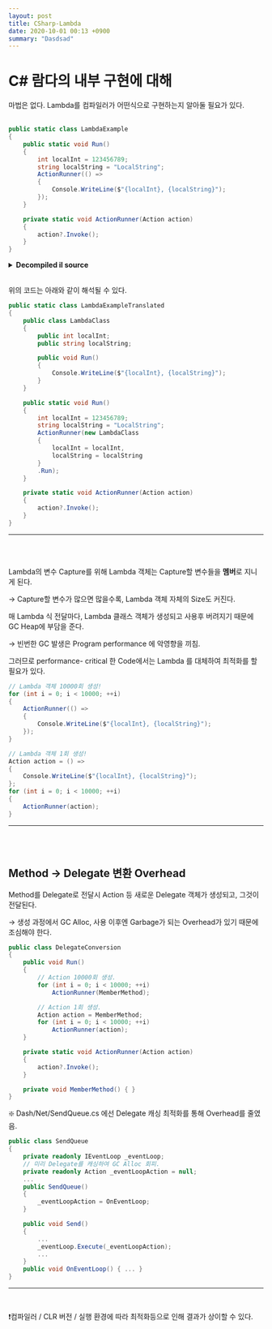 ```yaml
---
layout: post
title: CSharp-Lambda
date: 2020-10-01 00:13 +0900
summary: "Dasdsad"
---
```


# C# 람다의 내부 구현에 대해  


마법은 없다. Lambda를 컴파일러가 어떤식으로 구현하는지 알아둘 필요가 있다.
<br/><br/>

```csharp
public static class LambdaExample
{
    public static void Run()
    {
        int localInt = 123456789;
        string localString = "LocalString";
        ActionRunner(() =>
        {
            Console.WriteLine($"{localInt}, {localString}");
        });
    }

    private static void ActionRunner(Action action)
    {
        action?.Invoke();
    }
}
```

<details>
  
  <summary><b>Decompiled il source</b></summary>
  
<pre>
  <code class="csharp">
    // Type: CSharpExamples.LambdaExample 
    // Assembly: CSharpExamples, Version=1.0.0.0, Culture=neutral, PublicKeyToken=null
    // MVID: B420F7F8-9269-4798-8719-2A8ECDC7FBCA
    // Location: /Users/geunheepark/Projects/private/CSharpExamples/CSharpExamples/bin/Debug/netcoreapp3.1/CSharpExamples.dll
    // Sequence point data from /Users/geunheepark/Projects/private/CSharpExamples/CSharpExamples/bin/Debug/netcoreapp3.1/CSharpExamples.pdb

    .class public abstract sealed auto ansi beforefieldinit
      CSharpExamples.LambdaExample
        extends [System.Runtime]System.Object
    {

      .class nested private sealed auto ansi beforefieldinit
        '<>c__DisplayClass0_0'
          extends [System.Runtime]System.Object
      {
        .custom instance void [System.Runtime]System.Runtime.CompilerServices.CompilerGeneratedAttribute::.ctor()
          = (01 00 00 00 )

        .field public int32 localInt

        .field public string localString

        .method public hidebysig specialname rtspecialname instance void
          .ctor() cil managed
        {
          .maxstack 8

          IL_0000: ldarg.0      // this
          IL_0001: call         instance void [System.Runtime]System.Object::.ctor()
          IL_0006: nop
          IL_0007: ret

        } // end of method '<>c__DisplayClass0_0'::.ctor

        .method assembly hidebysig instance void
          'Runb__0'() cil managed
        {
          .maxstack 8

          // [12 13 - 12 14]
          IL_0000: nop

          // [13 17 - 13 65]
          IL_0001: ldstr        "{0}, {1}"
          IL_0006: ldarg.0      // this
          IL_0007: ldfld        int32 CSharpExamples.LambdaExample/'<>c__DisplayClass0_0'::localInt
          IL_000c: box          [System.Runtime]System.Int32
          IL_0011: ldarg.0      // this
          IL_0012: ldfld        string CSharpExamples.LambdaExample/'<>c__DisplayClass0_0'::localString
          IL_0017: call         string [System.Runtime]System.String::Format(string, object, object)
          IL_001c: call         void [System.Console]System.Console::WriteLine(string)
          IL_0021: nop

          // [14 13 - 14 14]
          IL_0022: ret

        } // end of method '<>c__DisplayClass0_0'::'Runb__0'
      } // end of class '<>c__DisplayClass0_0'

      .method public hidebysig static void
        Run() cil managed
      {
        .maxstack 2
        .locals init (
          [0] class CSharpExamples.LambdaExample/'<>c__DisplayClass0_0' 'CS$<>8__locals0'
        )

        IL_0000: newobj       instance void CSharpExamples.LambdaExample/'<>c__DisplayClass0_0'::.ctor()
        IL_0005: stloc.0      // 'CS$<>8__locals0'

        // [8 9 - 8 10]
        IL_0006: nop

        // [9 13 - 9 38]
        IL_0007: ldloc.0      // 'CS$<>8__locals0'
        IL_0008: ldc.i4       123456789 // 0x075bcd15
        IL_000d: stfld        int32 CSharpExamples.LambdaExample/'<>c__DisplayClass0_0'::localInt

        // [10 13 - 10 48]
        IL_0012: ldloc.0      // 'CS$<>8__locals0'
        IL_0013: ldstr        "LocalString"
        IL_0018: stfld        string CSharpExamples.LambdaExample/'<>c__DisplayClass0_0'::localString

        // [11 13 - 14 16]
        IL_001d: ldloc.0      // 'CS$<>8__locals0'
        IL_001e: ldftn        instance void CSharpExamples.LambdaExample/'<>c__DisplayClass0_0'::'Runb__0'()
        IL_0024: newobj       instance void [System.Runtime]System.Action::.ctor(object, native int)
        IL_0029: call         void CSharpExamples.LambdaExample::ActionRunner(class [System.Runtime]System.Action)
        IL_002e: nop

        // [15 9 - 15 10]
        IL_002f: ret

      } // end of method LambdaExample::Run

      .method private hidebysig static void
        ActionRunner(
          class [System.Runtime]System.Action action
        ) cil managed
      {
        .maxstack 8

        // [18 9 - 18 10]
        IL_0000: nop

        // [19 13 - 19 30]
        IL_0001: ldarg.0      // action
        IL_0002: brtrue.s     IL_0006
        IL_0004: br.s         IL_000d
        IL_0006: ldarg.0      // action
        IL_0007: callvirt     instance void [System.Runtime]System.Action::Invoke()
        IL_000c: nop

        // [20 9 - 20 10]
        IL_000d: ret

      } // end of method LambdaExample::ActionRunner
    } // end of class CSharpExamples.LambdaExample
  </code>
</pre>
</details>

<br>

위의 코드는 아래와 같이 해석될 수 있다.  
```csharp
public static class LambdaExampleTranslated
{
    public class LambdaClass
    {
        public int localInt;
        public string localString;

        public void Run()
        {
            Console.WriteLine($"{localInt}, {localString}");
        }
    }

    public static void Run()
    {
        int localInt = 123456789;
        string localString = "LocalString";
        ActionRunner(new LambdaClass
		{
			localInt = localInt,
			localString = localString
		}
		.Run);
    }

    private static void ActionRunner(Action action)
    {
        action?.Invoke();
    }
}
```

---
<br/><br/>

Lambda의 변수 Capture를 위해 Lambda 객체는 Capture할 변수들을 <b>멤버</b>로 지니게 된다.

→ Capture할 변수가 많으면 많을수록, Lambda 객체 자체의 Size도 커진다.

매 Lambda 식 전달마다, Lambda 클래스 객체가 생성되고 사용후 버려지기 때문에 GC Heap에 부담을 준다.

→ 빈번한 GC 발생은 Program performance 에 악영향을 끼침.

그러므로 performance- critical 한 Code에서는 Lambda 를 대체하여 최적화를 할 필요가 있다.

```csharp
// Lambda 객체 10000회 생성!
for (int i = 0; i < 10000; ++i)
{
    ActionRunner(() =>
    {
        Console.WriteLine($"{localInt}, {localString}");
    });
}

// Lambda 객체 1회 생성!
Action action = () =>
{
    Console.WriteLine($"{localInt}, {localString}");
};
for (int i = 0; i < 10000; ++i)
{
    ActionRunner(action);
}
```

---
<br/><br/>
## Method → Delegate 변환 Overhead

Method를 Delegate로 전달시 Action<T> 등 새로운 Delegate 객체가 생성되고, 그것이 전달된다.

→ 생성 과정에서 GC Alloc, 사용 이후엔 Garbage가 되는 Overhead가 있기 때문에 조심해야 한다.

```csharp
public class DelegateConversion
{
    public void Run()
    {
        // Action 10000회 생성.
        for (int i = 0; i < 10000; ++i)
            ActionRunner(MemberMethod);

        // Action 1회 생성.
        Action action = MemberMethod;
        for (int i = 0; i < 10000; ++i)
            ActionRunner(action);
    }

    private static void ActionRunner(Action action)
    {
        action?.Invoke();
    }

    private void MemberMethod() { }
}
```

❇️ Dash/Net/SendQueue.cs 에선 Delegate 캐싱 최적화를 통해 Overhead를 줄였음.

```csharp
public class SendQueue
{
	private readonly IEventLoop _eventLoop;
	// 미리 Delegate를 캐싱하여 GC Alloc 회피.
	private readonly Action _eventLoopAction = null;
	...
	public SendQueue()
	{
		_eventLoopAction = OnEventLoop;
	}

	public void Send()
	{
		...
		_eventLoop.Execute(_eventLoopAction);
		...
	}
	public void OnEventLoop() { ... }
}
```

---
<br/>

❗컴파일러 /  CLR 버전 / 실행 환경에 따라 최적화등으로 인해 결과가 상이할 수 있다.